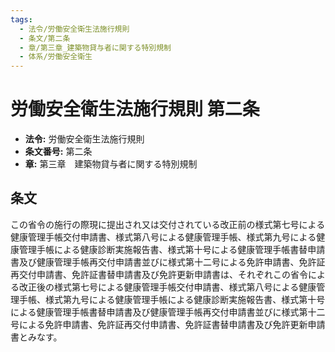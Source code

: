 ```yaml
---
tags:
  - 法令/労働安全衛生法施行規則
  - 条文/第二条
  - 章/第三章_建築物貸与者に関する特別規制
  - 体系/労働安全衛生
---
```

# 労働安全衛生法施行規則 第二条

- **法令:** 労働安全衛生法施行規則
- **条文番号:** 第二条
- **章:** 第三章　建築物貸与者に関する特別規制

## 条文
この省令の施行の際現に提出され又は交付されている改正前の様式第七号による健康管理手帳交付申請書、様式第八号による健康管理手帳、様式第九号による健康管理手帳による健康診断実施報告書、様式第十号による健康管理手帳書替申請書及び健康管理手帳再交付申請書並びに様式第十二号による免許申請書、免許証再交付申請書、免許証書替申請書及び免許更新申請書は、それぞれこの省令による改正後の様式第七号による健康管理手帳交付申請書、様式第八号による健康管理手帳、様式第九号による健康管理手帳による健康診断実施報告書、様式第十号による健康管理手帳書替申請書及び健康管理手帳再交付申請書並びに様式第十二号による免許申請書、免許証再交付申請書、免許証書替申請書及び免許更新申請書とみなす。

